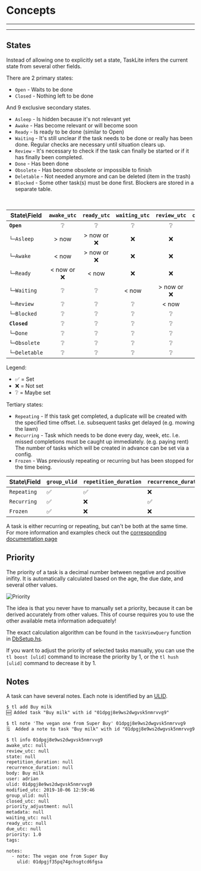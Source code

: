 # Concepts

---
<!-- toc -->
---



## States

Instead of allowing one to explicitly set a state, TaskLite infers the
current state from several other fields.

There are 2 primary states:

- `Open` - Waits to be done
- `Closed` - Nothing left to be done

And 9 exclusive secondary states.

- `Asleep` - Is hidden because it's not relevant yet
- `Awake` - Has become relevant or will become soon
- `Ready` - Is ready to be done (similar to Open)
- `Waiting` - It's still unclear if the task needs to be done or really has been
    done. Regular checks are necessary until situation clears up.
- `Review` - It's necessary to check if the task can finally be started or
    if it has finally been completed.
- `Done` - Has been done
- `Obsolete` - Has become obsolete or impossible to finish
- `Deletable` - Not needed anymore and can be deleted (item in the trash)
- `Blocked` - Some other task(s) must be done first.
    Blockers are stored in a separate table.

&nbsp;

<small>

State\Field|`awake_utc`|`ready_utc`|`waiting_utc`|`review_utc`|`closed_utc`|`state`
-----------|:---------:|:---------:|:----------:|:---------:|:--------:|:------:
**`Open`**   |   ❔      |    ❔     |   ❔    |    ❔     |  ❌  |    ❌
`└─Asleep`   | > now     |> now or ❌|   ❌    |    ❌     |  ❌  |    ❌
`└─Awake`    | < now     |> now or ❌|   ❌    |    ❌     |  ❌  |    ❌
`└─Ready`    |< now or ❌| < now     |   ❌    |    ❌     |  ❌  |    ❌
`└─Waiting`  |   ❔      |    ❔    |   < now  |> now or ❌|  ❌  |    ❌
`└─Review`   |   ❔      |    ❔    |    ❔    | < now     |  ❌  |    ❌
`└─Blocked`  |   ❔      |    ❔    |    ❔    |    ❔     |  ❌  |    ❌
**`Closed`** |   ❔      |    ❔    |    ❔    |    ❔     |  ✅  |    ❔
`└─Done`     |   ❔      |    ❔    |    ❔    |    ❔     |  ✅  |`Done`
`└─Obsolete` |   ❔      |    ❔    |    ❔    |    ❔     |  ✅  |`Obsolete`
`└─Deletable`|   ❔      |    ❔    |    ❔    |    ❔     |  ✅  |`Deletable`

</small>

Legend:
- ✅ = Set
- ❌ = Not set
- ❔ = Maybe set


Tertiary states:

- `Repeating` - If this task get completed, a duplicate will be created
    with the specified time offset.
    I.e. subsequent tasks get delayed
    (e.g. mowing the lawn)
- `Recurring` - Task which needs to be done every day, week, etc.
    I.e. missed completions must be caught up immediately.
    (e.g. paying rent)
    The number of tasks which will be created in advance
    can be set via a config.
- `Frozen` - Was previously repeating or recurring but has been stopped
    for the time being.


State\Field |`group_ulid`|`repetition_duration`|`recurrence_duration`
------------|------------|---------------------|---------------------
`Repeating` | ✅         | ✅                  | ❌
`Recurring` | ✅         | ❌                  | ✅
`Frozen`    | ✅         | ❌                  | ❌

A task is either recurring or repeating,
but can't be both at the same time.
For more information and examples check out the
[corresponding documentation page](repetition_and_recurrence.html)


## Priority

The priority of a task is a decimal number
between negative and positive inifity.
It is automatically calculated based on the age, the due date,
and several other values.

![Priority](images/priority.png)

The idea is that you never have to manually set a priority,
because it can be derived accurately from other values.
This of course requires you
to use the other available meta information adequately!

The exact calculation algorithm can be found
in the `taskViewQuery` function in [DbSetup.hs].

[DbSetup.hs]:
    https://github.com/ad-si/TaskLite/blob/master/tasklite-core/source/DbSetup.hs

If you want to adjust the priority of selected tasks manually,
you can use the `tl boost [ulid]` command to increase the priority by 1,
or the `tl hush [ulid]` command to decrease it by 1.


## Notes

A task can have several notes. Each note is identified by an [ULID].

[ULID]: https://github.com/ulid/spec

```txt
$ tl add Buy milk
🆕 Added task "Buy milk" with id "01dpgj8e9ws2dwgvsk5nmrvvg9"

$ tl note 'The vegan one from Super Buy' 01dpgj8e9ws2dwgvsk5nmrvvg9
🗒  Added a note to task "Buy milk" with id "01dpgj8e9ws2dwgvsk5nmrvvg9"

$ tl info 01dpgj8e9ws2dwgvsk5nmrvvg9
awake_utc: null
review_utc: null
state: null
repetition_duration: null
recurrence_duration: null
body: Buy milk
user: adrian
ulid: 01dpgj8e9ws2dwgvsk5nmrvvg9
modified_utc: 2019-10-06 12:59:46
group_ulid: null
closed_utc: null
priority_adjustment: null
metadata: null
waiting_utc: null
ready_utc: null
due_utc: null
priority: 1.0
tags:

notes:
  - note: The vegan one from Super Buy
    ulid: 01dpgjf35pq74gchsgtcd6fgsa
```
